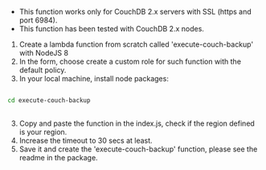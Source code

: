 



* This function works only for CouchDB 2.x servers with SSL (https and port 6984).
* This function has been tested with CouchDB 2.x nodes.


1. Create a lambda function from scratch called 'execute-couch-backup' with NodeJS 8
2. In the form, choose create a custom role for such function with the default policy.
3. In your local machine, install node packages:

```bash

cd execute-couch-backup
 

```



3. Copy and paste the function in the index.js, check if the region defined is your region.
4. Increase the timeout to 30 secs at least.
5. Save it and create the 'execute-couch-backup' function, please see the readme in the package.



